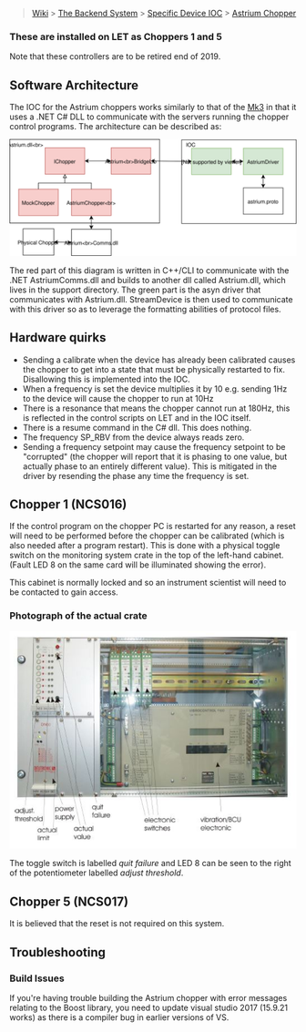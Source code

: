 > [Wiki](Home) > [The Backend System](The-Backend-System) > [Specific Device IOC](Specific-Device-IOC) > [Astrium Chopper](Astrium-Chopper)

### These are installed on LET as Choppers 1 and 5

Note that these controllers are to be retired end of 2019.

## Software Architecture ##

The IOC for the Astrium choppers works similarly to that of the [Mk3](https://github.com/ISISComputingGroup/ibex_developers_manual/wiki/MK3-Chopper) in that it uses a .NET C# DLL to communicate with the servers running the chopper control programs. The architecture can be described as:

![](https://github.com/ISISComputingGroup/ibex_developers_manual/blob/master/images/Astrium.svg)

The red part of this diagram is written in C++/CLI to communicate with the .NET AstriumComms.dll and builds to another dll called Astrium.dll, which lives in the support directory. The green part is the asyn driver that communicates with Astrium.dll. StreamDevice is then used to communicate with this driver so as to leverage the formatting abilities of protocol files.

## Hardware quirks ##

* Sending a calibrate when the device has already been calibrated causes the chopper to get into a state that must be physically restarted to fix. Disallowing this is implemented into the IOC.
* When a frequency is set the device multiplies it by 10 e.g. sending 1Hz to the device will cause the chopper to run at 10Hz
* There is a resonance that means the chopper cannot run at 180Hz, this is reflected in the control scripts on LET and in the IOC itself.
* There is a resume command in the C# dll. This does nothing.
* The frequency SP_RBV from the device always reads zero.
* Sending a frequency setpoint may cause the frequency setpoint to be "corrupted" (the chopper will report that it is phasing to one value, but actually phase to an entirely different value). This is mitigated in the driver by resending the phase any time the frequency is set.

## Chopper 1 (NCS016) ##

If the control program on the chopper PC is restarted for any reason, a reset will need to be performed before the chopper can be calibrated (which is also needed after a program restart).  This is done with a physical toggle switch on the monitoring system crate in the top of the left-hand cabinet.  (Fault LED 8 on the same card will be illuminated showing the error).

This cabinet is normally locked and so an instrument scientist will need to be contacted to gain access.

### Photograph of the actual crate

![](https://github.com/ISISComputingGroup/ibex_developers_manual/blob/master/images/Astrium%20Monitoring%20Crate.JPG)

The toggle switch is labelled _quit failure_ and LED 8 can be seen to the right of the potentiometer labelled _adjust threshold_.

## Chopper 5 (NCS017) ##

It is believed that the reset is not required on this system.

## Troubleshooting

### Build Issues

If you're having trouble building the Astrium chopper with error messages relating to the Boost library, you need to update visual studio 2017 (15.9.21 works) as there is a compiler bug in earlier versions of VS.